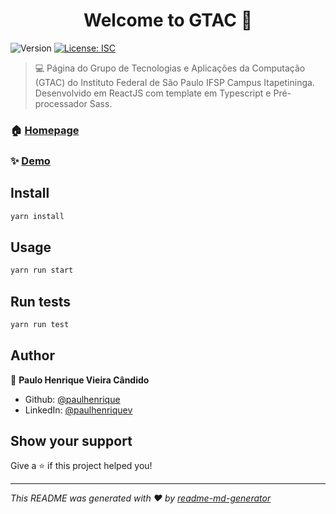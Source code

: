 <h1 align="center">Welcome to GTAC 👋</h1>
<p>
  <img alt="Version" src="https://img.shields.io/badge/version-0.1.0-blue.svg?cacheSeconds=2592000" />
  <a href="#" target="_blank">
    <img alt="License: ISC" src="https://img.shields.io/badge/License-ISC-yellow.svg" />
  </a>
</p>

>  :computer: Página do Grupo de Tecnologias e Aplicações da Computação (GTAC) do Instituto Federal de São Paulo IFSP Campus Itapetininga. Desenvolvido em ReactJS com template em Typescript e Pré-processador Sass.

### 🏠 [Homepage](https://github.com/paulhenrique/gtac)

### ✨ [Demo](https://github.com/paulhenrique/gtac)

## Install

```sh
yarn install
```

## Usage

```sh
yarn run start
```

## Run tests

```sh
yarn run test
```


## Author

👤 **Paulo Henrique Vieira Cândido**

* Github: [@paulhenrique](https://github.com/paulhenrique)
* LinkedIn: [@paulhenriquev](https://linkedin.com/in/paulhenriquev)

## Show your support

Give a ⭐️ if this project helped you!

***
_This README was generated with ❤️ by [readme-md-generator](https://github.com/kefranabg/readme-md-generator)_
